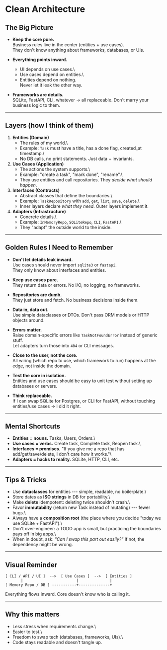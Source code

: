 # Clean Architecture

## The Big Picture

-   **Keep the core pure.**\
    Business rules live in the center (entities + use cases).\
    They don't know anything about frameworks, databases, or UIs.

-   **Everything points inward.**

    -   UI depends on use cases.\
    -   Use cases depend on entities.\
    -   Entities depend on nothing.\
        Never let it leak the other way.

-   **Frameworks are details.**\
    SQLite, FastAPI, CLI, whatever → all replaceable. Don't marry your
    business logic to them.

------------------------------------------------------------------------

## Layers (how I think of them)

1.  **Entities (Domain)**
    -   The rules of my world.\
    -   Example: `Task` must have a title, has a done flag, created_at
        timestamp.\
    -   No DB calls, no print statements. Just data + invariants.
2.  **Use Cases (Application)**
    -   The actions the system supports.\
    -   Example: "create a task", "mark done", "rename".\
    -   They use entities and call repositories. They *decide what
        should happen*.
3.  **Interfaces (Contracts)**
    -   Abstract classes that define the boundaries.\
    -   Example: `TaskRepository` with `add`, `get`, `list`, `save`,
        `delete`.\
    -   Inner layers declare *what they need*. Outer layers implement
        it.
4.  **Adapters (Infrastructure)**
    -   Concrete details.\
    -   Example: `InMemoryRepo`, `SQLiteRepo`, `CLI`, `FastAPI`.\
    -   They "adapt" the outside world to the inside.

------------------------------------------------------------------------

## Golden Rules I Need to Remember

-   **Don't let details leak inward.**\
    Use cases should never import `sqlite3` or `fastapi`.\
    They only know about interfaces and entities.

-   **Keep use cases pure.**\
    They return data or errors. No I/O, no logging, no frameworks.

-   **Repositories are dumb.**\
    They just store and fetch. No business decisions inside them.

-   **Data in, data out.**\
    Use simple dataclasses or DTOs. Don't pass ORM models or HTTP
    objects around.

-   **Errors matter.**\
    Raise domain-specific errors like `TaskNotFoundError` instead of
    generic stuff.\
    Let adapters turn those into `404` or CLI messages.

-   **Close to the user, not the core.**\
    All wiring (which repo to use, which framework to run) happens at
    the edge, not inside the domain.

-   **Test the core in isolation.**\
    Entities and use cases should be easy to unit test without setting
    up databases or servers.

-   **Think replaceable.**\
    If I can swap SQLite for Postgres, or CLI for FastAPI, without
    touching entities/use cases → I did it right.

------------------------------------------------------------------------

## Mental Shortcuts

-   **Entities = nouns.** Tasks, Users, Orders.\
-   **Use cases = verbs.** Create task, Complete task, Reopen task.\
-   **Interfaces = promises.** "If you give me a repo that has
    add/get/save/delete, I don't care how it works."\
-   **Adapters = hacks to reality.** SQLite, HTTP, CLI, etc.

------------------------------------------------------------------------

## Tips & Tricks

-   Use **dataclasses** for entities --- simple, readable, no
    boilerplate.\
-   Store dates as **ISO strings** in DB for portability.\
-   Make **delete** idempotent: deleting twice shouldn't crash.\
-   Favor **immutability** (return new Task instead of mutating) ---
    fewer bugs.\
-   Always have a **composition root** (the place where you decide
    "today we use SQLite + FastAPI").\
-   Don't over-engineer: a TODO app is small, but practicing the
    boundaries pays off in big apps.\
-   When in doubt, ask: *"Can I swap this part out easily?"* If not, the
    dependency might be wrong.

------------------------------------------------------------------------

## Visual Reminder

    [ CLI / API / UI ]  -->  [ Use Cases ]  -->  [ Entities ]
           |                        |              |
    [ Memory Repo / DB ] -----------+--------------+

Everything flows inward. Core doesn't know who is calling it.

------------------------------------------------------------------------

## Why this matters

-   Less stress when requirements change.\
-   Easier to test.\
-   Freedom to swap tech (databases, frameworks, UIs).\
-   Code stays readable and doesn't tangle up.
